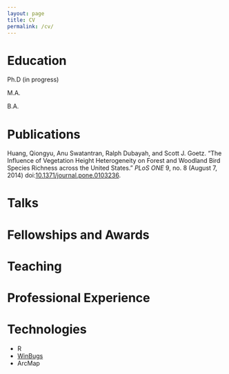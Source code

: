 ```yaml
---
layout: page
title: CV
permalink: /cv/
---
```


# Education

Ph.D (in progress)

M.A.

B.A.

# Publications

Huang, Qiongyu, Anu Swatantran, Ralph Dubayah, and Scott J. Goetz. “The Influence of Vegetation Height Heterogeneity on Forest and Woodland Bird Species Richness across the United States.” *PLoS ONE* 9, no. 8 (August 7, 2014) doi:[10.1371/journal.pone.0103236](http:dx.doi.org/10.1371/journal.pone.0103236).

# Talks

# Fellowships and Awards

# Teaching

# Professional Experience

# Technologies

- R
- [WinBugs](http://www.mrc-bsu.cam.ac.uk/software/bugs/the-bugs-project-winbugs/)
- ArcMap
